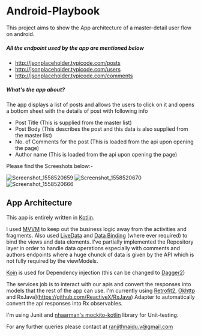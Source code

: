 # Android-Playbook

This project aims to show the App architecture of a master-detail user flow on android.
##### All the endpoint used by the app are mentioned below

 - http://jsonplaceholder.typicode.com/posts
 - http://jsonplaceholder.typicode.com/users
 - http://jsonplaceholder.typicode.com/comments
 
##### What's the app about?

The app displays a list of posts and allows the users to click on it and opens a bottom sheet with the details of post with following info
 - Post Title (This is supplied from the master list)
 - Post Body (This describes the post and this data is also supplied from the master list)
 - No. of Comments for the post (This is loaded from the api upon opening the page)
 - Author name (This is loaded from the api upon opening the page)

Please find the Screeshots below:-

![Screenshot_1558520659](https://user-images.githubusercontent.com/2275562/58169007-39fea480-7cc2-11e9-85c7-2e0e9fffef8a.png)
![Screenshot_1558520670](https://user-images.githubusercontent.com/2275562/58169012-3c60fe80-7cc2-11e9-94d5-bae9ba47a45d.png)
![Screenshot_1558520666](https://user-images.githubusercontent.com/2275562/58169019-3ec35880-7cc2-11e9-8568-d27e08801f1b.png)

## App Architecture

This app is entirely written in [Kotlin](https://kotlinlang.org/).

I used [MVVM](https://en.wikipedia.org/wiki/Model%E2%80%93view%E2%80%93viewmodel) to keep out the business logic away from the activities and fragments. Also used [LiveData](https://developer.android.com/topic/libraries/architecture/livedata) and [Data Binding](https://developer.android.com/topic/libraries/data-binding) (where ever required) to bind the views and data elements. I've partially implemented the Repository layer in order to handle data operations especially with comments and authors endpoints where a huge chunck of data is given by the API which is not fully required by the viewModels.

[Koin](https://insert-koin.io/) is used for Dependency injection (this can be changed to [Dagger2](https://google.github.io/dagger/))

The services job is to interact with our apis and convert the responses into models that the rest of the app can use. I'm currently using [Retrofit2](https://square.github.io/retrofit/), [Okhttp](https://square.github.io/okhttp/) and RxJava](https://github.com/ReactiveX/RxJava) Adapter to automatically convert the api responses into Rx observables.

I'm using Junit and [nhaarman's mockito-kotlin](https://github.com/nhaarman/mockito-kotlin) library for Unit-testing.

For any further queries please contact at <ranjithnaidu.v@gmail.com>

